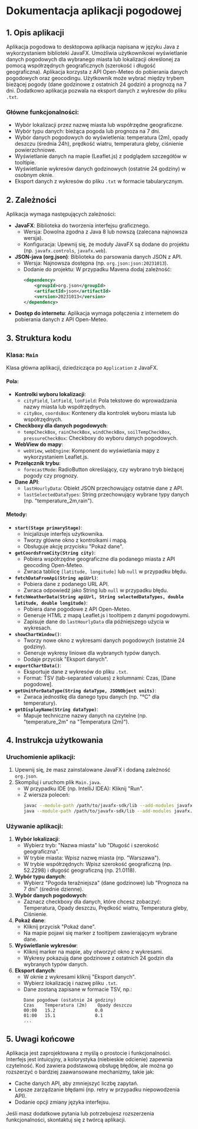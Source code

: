 # Dokumentacja aplikacji pogodowej

## 1. Opis aplikacji

Aplikacja pogodowa to desktopowa aplikacja napisana w języku Java z wykorzystaniem biblioteki JavaFX. Umożliwia użytkownikowi wyświetlanie danych pogodowych dla wybranego miasta lub lokalizacji określonej za pomocą współrzędnych geograficznych (szerokość i długość geograficzna). Aplikacja korzysta z API Open-Meteo do pobierania danych pogodowych oraz geocodingu. Użytkownik może wybrać między trybem bieżącej pogody (dane godzinowe z ostatnich 24 godzin) a prognozą na 7 dni. Dodatkowo aplikacja pozwala na eksport danych z wykresów do pliku `.txt`.

### Główne funkcjonalności:
- Wybór lokalizacji przez nazwę miasta lub współrzędne geograficzne.
- Wybór typu danych: bieżąca pogoda lub prognoza na 7 dni.
- Wybór danych pogodowych do wyświetlenia: temperatura (2m), opady deszczu (średnia 24h), prędkość wiatru, temperatura gleby, ciśnienie powierzchniowe.
- Wyświetlanie danych na mapie (Leaflet.js) z podglądem szczegółów w tooltipie.
- Wyświetlanie wykresów danych godzinowych (ostatnie 24 godziny) w osobnym oknie.
- Eksport danych z wykresów do pliku `.txt` w formacie tabularycznym.

## 2. Zależności

Aplikacja wymaga następujących zależności:
- **JavaFX**: Biblioteka do tworzenia interfejsu graficznego.
  - Wersja: Dowolna zgodna z Java 8 lub nowszą (zalecana najnowsza wersja).
  - Konfiguracja: Upewnij się, że moduły JavaFX są dodane do projektu (np. `javafx.controls`, `javafx.web`).
- **JSON-java (org.json)**: Biblioteka do parsowania danych JSON z API.
  - Wersja: Najnowsza dostępna (np. `org.json:json:20231013`).
  - Dodanie do projektu: W przypadku Mavena dodaj zależność:
    ```xml
    <dependency>
        <groupId>org.json</groupId>
        <artifactId>json</artifactId>
        <version>20231013</version>
    </dependency>
    ```
- **Dostęp do internetu**: Aplikacja wymaga połączenia z internetem do pobierania danych z API Open-Meteo.

## 3. Struktura kodu

### Klasa: `Main`
Klasa główna aplikacji, dziedzicząca po `Application` z JavaFX.

#### Pola:
- **Kontrolki wyboru lokalizacji**:
  - `cityField`, `latField`, `lonField`: Pola tekstowe do wprowadzania nazwy miasta lub współrzędnych.
  - `cityBox`, `coordsBox`: Kontenery dla kontrolek wyboru miasta lub współrzędnych.
- **Checkboxy dla danych pogodowych**:
  - `tempCheckBox`, `rainCheckBox`, `windCheckBox`, `soilTempCheckBox`, `pressureCheckBox`: Checkboxy do wyboru danych pogodowych.
- **WebView do mapy**:
  - `webView`, `webEngine`: Komponent do wyświetlania mapy z wykorzystaniem Leaflet.js.
- **Przełącznik trybu**:
  - `forecastMode`: RadioButton określający, czy wybrano tryb bieżącej pogody czy prognozy.
- **Dane API**:
  - `lastHourlyData`: Obiekt JSON przechowujący ostatnie dane z API.
  - `lastSelectedDataTypes`: String przechowujący wybrane typy danych (np. "temperature_2m,rain").

#### Metody:
- **`start(Stage primaryStage)`**:
  - Inicjalizuje interfejs użytkownika.
  - Tworzy główne okno z kontrolkami i mapą.
  - Obsługuje akcję przycisku "Pokaż dane".
- **`getCoordsFromCity(String city)`**:
  - Pobiera współrzędne geograficzne dla podanego miasta z API geocoding Open-Meteo.
  - Zwraca tablicę `[latitude, longitude]` lub `null` w przypadku błędu.
- **`fetchDataFromApi(String apiUrl)`**:
  - Pobiera dane z podanego URL API.
  - Zwraca odpowiedź jako String lub `null` w przypadku błędu.
- **`fetchWeatherData(String apiUrl, String selectedDataTypes, double latitude, double longitude)`**:
  - Pobiera dane pogodowe z API Open-Meteo.
  - Generuje HTML z mapą Leaflet.js i tooltipem z danymi pogodowymi.
  - Zapisuje dane do `lastHourlyData` dla późniejszego użycia w wykresach.
- **`showChartWindow()`**:
  - Tworzy nowe okno z wykresami danych pogodowych (ostatnie 24 godziny).
  - Generuje wykresy liniowe dla wybranych typów danych.
  - Dodaje przycisk "Eksport danych".
- **`exportChartData()`**:
  - Eksportuje dane z wykresów do pliku `.txt`.
  - Format: TSV (tab-separated values) z kolumnami: Czas, [Dane pogodowe].
- **`getUnitForDataType(String dataType, JSONObject units)`**:
  - Zwraca jednostkę dla danego typu danych (np. "°C" dla temperatury).
- **`getDisplayName(String dataType)`**:
  - Mapuje techniczne nazwy danych na czytelne (np. "temperature_2m" na "Temperatura (2m)").

## 4. Instrukcja użytkowania

### Uruchomienie aplikacji:
1. Upewnij się, że masz zainstalowane JavaFX i dodaną zależność `org.json`.
2. Skompiluj i uruchom plik `Main.java`.
   - W przypadku IDE (np. IntelliJ IDEA): Kliknij "Run".
   - Z wiersza poleceń:
     ```bash
     javac --module-path /path/to/javafx-sdk/lib --add-modules javafx.controls,javafx.web Main.java
     java --module-path /path/to/javafx-sdk/lib --add-modules javafx.controls,javafx.web Main
     ```

### Używanie aplikacji:
1. **Wybór lokalizacji**:
   - Wybierz tryb: "Nazwa miasta" lub "Długość i szerokość geograficzna".
   - W trybie miasta: Wpisz nazwę miasta (np. "Warszawa").
   - W trybie współrzędnych: Wpisz szerokość geograficzną (np. 52.2298) i długość geograficzną (np. 21.0118).
2. **Wybór typu danych**:
   - Wybierz "Pogoda teraźniejsza" (dane godzinowe) lub "Prognoza na 7 dni" (średnie dzienne).
3. **Wybór danych pogodowych**:
   - Zaznacz checkboxy dla danych, które chcesz zobaczyć: Temperatura, Opady deszczu, Prędkość wiatru, Temperatura gleby, Ciśnienie.
4. **Pokaż dane**:
   - Kliknij przycisk "Pokaż dane".
   - Na mapie pojawi się marker z tooltipem zawierającym wybrane dane.
5. **Wyświetlanie wykresów**:
   - Kliknij marker na mapie, aby otworzyć okno z wykresami.
   - Wykresy pokazują dane godzinowe z ostatnich 24 godzin dla wybranych typów danych.
6. **Eksport danych**:
   - W oknie z wykresami kliknij "Eksport danych".
   - Wybierz lokalizację i nazwę pliku `.txt`.
   - Dane zostaną zapisane w formacie TSV, np.:
     ```
     Dane pogodowe (ostatnie 24 godziny)
     Czas    Temperatura (2m)    Opady deszczu
     00:00   15.2               0.0
     01:00   15.1               0.1
     ...
     ```
## 5. Uwagi końcowe

Aplikacja jest zaprojektowana z myślą o prostocie i funkcjonalności. Interfejs jest intuicyjny, a kolorystyka (niebieskie odcienie) zapewnia czytelność. Kod zawiera podstawową obsługę błędów, ale można go rozszerzyć o bardziej zaawansowane mechanizmy, takie jak:
- Cache danych API, aby zmniejszyć liczbę zapytań.
- Lepsze zarządzanie błędami (np. retry w przypadku niepowodzenia API).
- Dodanie opcji zmiany języka interfejsu.

Jeśli masz dodatkowe pytania lub potrzebujesz rozszerzenia funkcjonalności, skontaktuj się z twórcą aplikacji.
